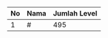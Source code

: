 | No | Nama            | Jumlah Level |
|----|-----------------|--------------|
| 1  | #    |    495        |
